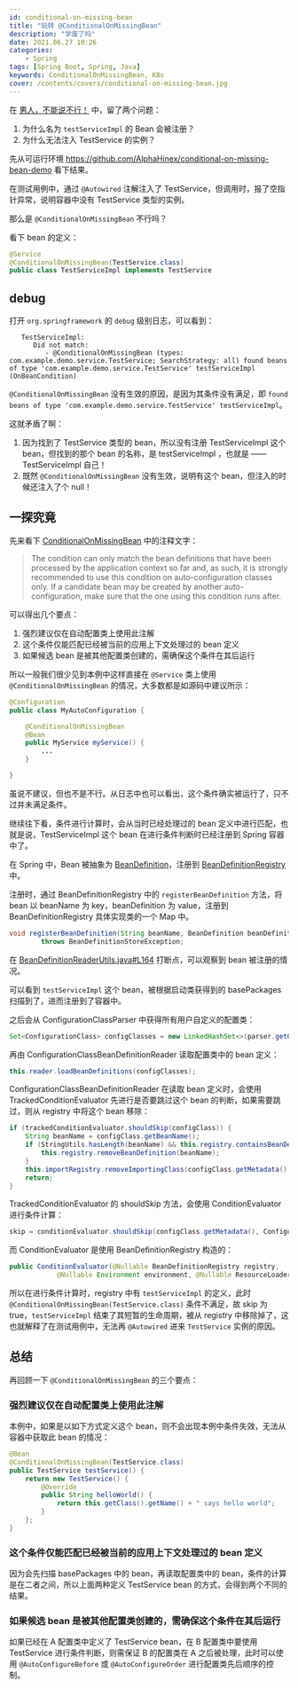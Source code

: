 ```yaml
---
id: conditional-on-missing-bean
title: "玩转 @ConditionalOnMissingBean"
description: "学废了吗"
date: 2021.06.27 10:26
categories:
    - Spring
tags: [Spring Boot, Spring, Java]
keywords: ConditionalOnMissingBean, K8s
cover: /contents/covers/conditional-on-missing-bean.jpg
---
```


在 [男人，不能说不行！](https://alphahinex.github.io/2021/06/20/to-father/) 中，留了两个问题：

1. 为什么名为 `testServiceImpl` 的 Bean 会被注册？
1. 为什么无法注入 TestService 的实例？

先从可运行环境 https://github.com/AlphaHinex/conditional-on-missing-bean-demo 看下结果。

在测试用例中，通过 `@Autowired` 注解注入了 TestService，但调用时，报了空指针异常，说明容器中没有 TestService 类型的实例。

那么是 `@ConditionalOnMissingBean` 不行吗？

看下 bean 的定义：
```java
@Service
@ConditionalOnMissingBean(TestService.class)
public class TestServiceImpl implements TestService
```

## debug

打开 `org.springframework` 的 `debug` 级别日志，可以看到：

```text
   TestServiceImpl:
      Did not match:
         - @ConditionalOnMissingBean (types: com.example.demo.service.TestService; SearchStrategy: all) found beans of type 'com.example.demo.service.TestService' testServiceImpl (OnBeanCondition)
```

`@ConditionalOnMissingBean` 没有生效的原因，是因为其条件没有满足，即 `found beans of type 'com.example.demo.service.TestService' testServiceImpl`。

这就矛盾了啊：

1. 因为找到了 TestService 类型的 bean，所以没有注册 TestServiceImpl 这个 bean，但找到的那个 bean 的名称，是 testServiceImpl ，也就是 —— TestServiceImpl 自己！
1. 既然 `@ConditionalOnMissingBean` 没有生效，说明有这个 bean，但注入的时候还注入了个 null！

## 一探究竟

先来看下 [ConditionalOnMissingBean](https://github.com/spring-projects/spring-boot/blob/v2.5.1/spring-boot-project/spring-boot-autoconfigure/src/main/java/org/springframework/boot/autoconfigure/condition/ConditionalOnMissingBean.java#L53-L56) 中的注释文字：

> The condition can only match the bean definitions that have been processed by the application context so far and, as such, it is strongly recommended to use this condition on auto-configuration classes only. If a candidate bean may be created by another auto-configuration, make sure that the one using this condition runs after.

可以得出几个要点：

1. 强烈建议仅在自动配置类上使用此注解
1. 这个条件仅能匹配已经被当前的应用上下文处理过的 bean 定义
1. 如果候选 bean 是被其他配置类创建的，需确保这个条件在其后运行

所以一般我们很少见到本例中这样直接在 `@Service` 类上使用 `@ConditionalOnMissingBean` 的情况，大多数都是如源码中建议所示：

```java
@Configuration
public class MyAutoConfiguration {

    @ConditionalOnMissingBean
    @Bean
    public MyService myService() {
        ...
    }

}
```

虽说不建议，但也不是不行。从日志中也可以看出，这个条件确实被运行了，只不过并未满足条件。

继续往下看，条件进行计算时，会从当时已经处理过的 bean 定义中进行匹配，也就是说，TestServiceImpl 这个 bean 在进行条件判断时已经注册到 Spring 容器中了。

在 Spring 中，Bean 被抽象为 [BeanDefinition](https://github.com/spring-projects/spring-framework/blob/v5.3.8/spring-beans/src/main/java/org/springframework/beans/factory/config/BeanDefinition.java)，注册到 [BeanDefinitionRegistry](https://github.com/spring-projects/spring-framework/blob/v5.3.8/spring-beans/src/main/java/org/springframework/beans/factory/support/BeanDefinitionRegistry.java) 中。

注册时，通过 BeanDefinitionRegistry 中的 `registerBeanDefinition` 方法，将 bean 以 beanName 为 key，beanDefinition 为 value，注册到 BeanDefinitionRegistry 具体实现类的一个 Map 中。

```java
void registerBeanDefinition(String beanName, BeanDefinition beanDefinition)
        throws BeanDefinitionStoreException;
```

在 [BeanDefinitionReaderUtils.java#L164](https://github.com/spring-projects/spring-framework/blob/v5.3.8/spring-beans/src/main/java/org/springframework/beans/factory/support/BeanDefinitionReaderUtils.java#L164) 打断点，可以观察到 bean 被注册的情况。

可以看到 `testServiceImpl` 这个 bean，被根据启动类获得到的 basePackages 扫描到了，进而注册到了容器中。

之后会从 ConfigurationClassParser 中获得所有用户自定义的配置类：

```java
Set<ConfigurationClass> configClasses = new LinkedHashSet<>(parser.getConfigurationClasses());
```

再由 ConfigurationClassBeanDefinitionReader 读取配置类中的 bean 定义：

```java
this.reader.loadBeanDefinitions(configClasses);
```

ConfigurationClassBeanDefinitionReader 在读取 bean 定义时，会使用 TrackedConditionEvaluator 先进行是否要跳过这个 bean 的判断，如果需要跳过，则从 registry 中将这个 bean 移除：

```java
if (trackedConditionEvaluator.shouldSkip(configClass)) {
    String beanName = configClass.getBeanName();
    if (StringUtils.hasLength(beanName) && this.registry.containsBeanDefinition(beanName)) {
        this.registry.removeBeanDefinition(beanName);
    }
    this.importRegistry.removeImportingClass(configClass.getMetadata().getClassName());
    return;
}
```

TrackedConditionEvaluator 的 shouldSkip 方法，会使用 ConditionEvaluator 进行条件计算：

```java
skip = conditionEvaluator.shouldSkip(configClass.getMetadata(), ConfigurationPhase.REGISTER_BEAN);
```

而 ConditionEvaluator 是使用 BeanDefinitionRegistry 构造的：

```java
public ConditionEvaluator(@Nullable BeanDefinitionRegistry registry,
			@Nullable Environment environment, @Nullable ResourceLoader resourceLoader)
```

所以在进行条件计算时，registry 中有 `testServiceImpl` 的定义，此时 `@ConditionalOnMissingBean(TestService.class)` 条件不满足，故 skip 为 true，`testServiceImpl` 结束了其短暂的生命周期，被从 registry 中移除掉了，这也就解释了在测试用例中，无法再 `@Autowired` 进来 `TestService` 实例的原因。

## 总结

再回顾一下 `@ConditionalOnMissingBean` 的三个要点：

### 强烈建议仅在自动配置类上使用此注解

本例中，如果是以如下方式定义这个 bean，则不会出现本例中条件失效，无法从容器中获取此 bean 的情况：

```java
@Bean
@ConditionalOnMissingBean(TestService.class)
public TestService testService() {
    return new TestService() {
        @Override
        public String helloWorld() {
            return this.getClass().getName() + " says hello world";
        }
    };
}
```

### 这个条件仅能匹配已经被当前的应用上下文处理过的 bean 定义

因为会先扫描 basePackages 中的 bean，再读取配置类中的 bean，条件的计算是在二者之间，所以上面两种定义 TestService bean 的方式，会得到两个不同的结果。

### 如果候选 bean 是被其他配置类创建的，需确保这个条件在其后运行

如果已经在 A 配置类中定义了 TestService bean，在 B 配置类中要使用 TestService 进行条件判断，则需保证 B 的配置类在 A 之后被处理，此时可以使用 `@AutoConfigureBefore` 或 `@AutoConfigureOrder` 进行配置类先后顺序的控制。